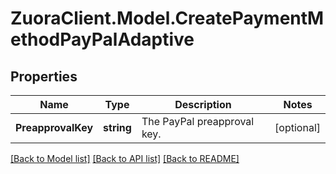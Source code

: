 # ZuoraClient.Model.CreatePaymentMethodPayPalAdaptive

## Properties

Name | Type | Description | Notes
------------ | ------------- | ------------- | -------------
**PreapprovalKey** | **string** | The PayPal preapproval key.  | [optional] 

[[Back to Model list]](../README.md#documentation-for-models) [[Back to API list]](../README.md#documentation-for-api-endpoints) [[Back to README]](../README.md)

